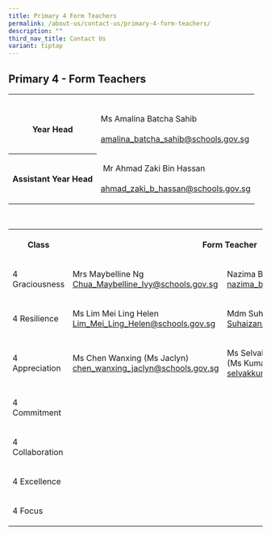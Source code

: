 ```yaml
---
title: Primary 4 Form Teachers
permalink: /about-us/contact-us/primary-4-form-teachers/
description: ""
third_nav_title: Contact Us
variant: tiptap
---
```

<h2><strong>Primary 4 - Form Teachers</strong></h2>
<table style="minWidth: 50px">
<colgroup>
<col>
<col>
</colgroup>
<tbody>
<tr>
<th rowspan="1" colspan="1">
<p>
<br>Year Head</p>
</th>
<td rowspan="1" colspan="1">
<p>
<br>Ms Amalina Batcha Sahib
<br>
<br><a href="amalina_batcha_sahib@schools.gov.sg" rel="noopener noreferrer nofollow" target="_blank">amalina_batcha_sahib@schools.gov.sg</a>
</p>
</td>
</tr>
<tr>
<th rowspan="1" colspan="1">
<p>Assistant Year Head</p>
</th>
<td rowspan="1" colspan="1">
<p>&nbsp;Mr Ahmad Zaki Bin Hassan
<br>
<br><a href="mailto:ahmad_zaki_b_hassan@schools.gov.sg" rel="noopener noreferrer nofollow" target="_blank">ahmad_zaki_b_hassan@schools.gov.sg</a>
</p>
</td>
</tr>
</tbody>
</table>
<p>
<br>
</p>
<table style="minWidth: 75px">
<colgroup>
<col>
<col>
<col>
</colgroup>
<tbody>
<tr>
<th rowspan="1" colspan="1">
<p>Class</p>
</th>
<th rowspan="1" colspan="2">
<p>Form Teacher</p>
</th>
</tr>
<tr>
<td rowspan="1" colspan="1">
<p>4 Graciousness</p>
</td>
<td rowspan="1" colspan="1">
<p>Mrs Maybelline Ng
<br><a href="Chua_Maybelline_Ivy@schools.gov.sg" rel="noopener nofollow" target="_blank">Chua_Maybelline_Ivy@schools.gov.sg</a>
</p>
</td>
<td rowspan="1" colspan="1">
<p>Nazima Banu d/o Mashuthoo
<br><a href="nazima_banu@schools.gov.sg" rel="noopener nofollow" target="_blank">nazima_banu@schools.gov.sg</a>
</p>
</td>
</tr>
<tr>
<td rowspan="1" colspan="1">
<p>4 Resilience</p>
</td>
<td rowspan="1" colspan="1">
<p>Ms&nbsp;Lim Mei Ling Helen
<br><a href="Lim_Mei_Ling_Helen@schools.gov.sg" rel="noopener nofollow" target="_blank">Lim_Mei_Ling_Helen@schools.gov.sg</a>
</p>
</td>
<td rowspan="1" colspan="1">
<p>Mdm&nbsp;Suhaizan Bte Talib
<br><a href="Suhaizan_Talib@schools.gov.sg" rel="noopener nofollow" target="_blank">Suhaizan_Talib@schools.gov.sg</a>
</p>
</td>
</tr>
<tr>
<td rowspan="1" colspan="1">
<p>4 Appreciation</p>
</td>
<td rowspan="1" colspan="1">
<p>Ms Chen Wanxing (Ms Jaclyn)
<br><a href="chen_wanxing_jaclyn@schools.gov.sg" rel="noopener nofollow" target="_blank">chen_wanxing_jaclyn@schools.gov.sg</a>
</p>
</td>
<td rowspan="1" colspan="1">
<p>Ms Selvakkumari d/o Veerasamy
<br>(Ms Kumari)
<br><a href="selvakkumari_veerasamy@schools.gov.sg" rel="noopener nofollow" target="_blank">selvakkumari_veerasamy@schools.gov.sg</a>
</p>
</td>
</tr>
<tr>
<td rowspan="1" colspan="1">
<p>4 Commitment</p>
</td>
<td rowspan="1" colspan="1">
<p></p>
</td>
<td rowspan="1" colspan="1">
<p></p>
</td>
</tr>
<tr>
<td rowspan="1" colspan="1">
<p>4 Collaboration</p>
</td>
<td rowspan="1" colspan="1">
<p></p>
</td>
<td rowspan="1" colspan="1">
<p></p>
</td>
</tr>
<tr>
<td rowspan="1" colspan="1">
<p>4 Excellence</p>
</td>
<td rowspan="1" colspan="1">
<p></p>
</td>
<td rowspan="1" colspan="1">
<p></p>
</td>
</tr>
<tr>
<td rowspan="1" colspan="1">
<p>4 Focus</p>
</td>
<td rowspan="1" colspan="1">
<p></p>
</td>
<td rowspan="1" colspan="1">
<p></p>
</td>
</tr>
</tbody>
</table>
<p></p>
